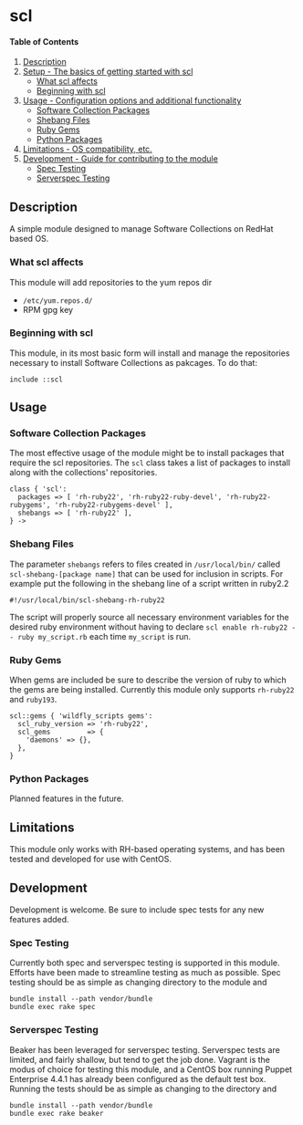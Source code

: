 # scl

#### Table of Contents

1. [Description](#description)
1. [Setup - The basics of getting started with scl](#setup)
    * [What scl affects](#what-scl-affects)
    * [Beginning with scl](#beginning-with-scl)
1. [Usage - Configuration options and additional functionality](#usage)
    * [Software Collection Packages](#software-collection-packages)
    * [Shebang Files](#shebang-files)
    * [Ruby Gems](#ruby-gems)
    * [Python Packages](#python-packages)
1. [Limitations - OS compatibility, etc.](#limitations)
1. [Development - Guide for contributing to the module](#development)
    * [Spec Testing](#spec-testing)
    * [Serverspec Testing](#serverspec-testing)

## Description
A simple module designed to manage Software Collections on RedHat
based OS.

### What scl affects

This module will add repositories to the yum repos dir
* `/etc/yum.repos.d/`
* RPM gpg key


### Beginning with scl

This module, in its most basic form will install and manage the repositories
necessary to install Software Collections as pakcages. To do that:

```
include ::scl
```

## Usage

### Software Collection Packages

The most effective usage of the module might be to install packages that require
the scl repositories. The `scl` class takes a list of packages to install
along with the collections' repositories.

```
class { 'scl':
  packages => [ 'rh-ruby22', 'rh-ruby22-ruby-devel', 'rh-ruby22-rubygems', 'rh-ruby22-rubygems-devel' ],
  shebangs => [ 'rh-ruby22' ],
} ->
```

### Shebang Files

The parameter `shebangs` refers to files created in `/usr/local/bin/` called `scl-shebang-[package name]`
that can be used for inclusion in scripts. For example put the following in the shebang line of
a script written in ruby2.2


```
#!/usr/local/bin/scl-shebang-rh-ruby22
```

The script will properly source all necessary environment
variables for the desired ruby environment without having to declare
`scl enable rh-ruby22 -- ruby my_script.rb` each time `my_script` is run.


### Ruby Gems
When gems are included be sure to describe the version of
ruby to which the gems are being installed. Currently this
module only supports `rh-ruby22` and `ruby193`.

```
scl::gems { 'wildfly_scripts gems':
  scl_ruby_version => 'rh-ruby22',
  scl_gems         => {
    'daemons' => {},
  },
}
```

### Python Packages
Planned features in the future.


## Limitations

This module only works with RH-based operating systems, and has
been tested and developed for use with CentOS.

## Development

Development is welcome. Be sure to include spec tests for any new features added.

### Spec Testing

Currently both spec and serverspec testing is supported in this module. Efforts have been
made to streamline testing as much as possible. Spec testing should be as simple as changing
directory to the module and

```
bundle install --path vendor/bundle
bundle exec rake spec
```

### Serverspec Testing

Beaker has been leveraged for serverspec testing. Serverspec tests are limited, and
fairly shallow, but tend to get the job done. Vagrant is the modus of choice for testing
this module, and a CentOS box running Puppet Enterprise 4.4.1 has already been configured
as the default test box. Running the tests should be as simple as changing to the directory
and

```
bundle install --path vendor/bundle
bundle exec rake beaker
```
